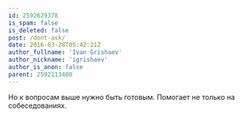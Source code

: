 ```yaml
---
id: 2592629378
is_spam: false
is_deleted: false
post: /dont-ask/
date: 2016-03-28T05:42:21Z
author_fullname: 'Ivan Grishaev'
author_nickname: 'igrishaev'
author_is_anon: false
parent: 2592113400
---
```


<p>Но к вопросам выше нужно быть готовым. Помогает не только на собеседованиях.</p>
